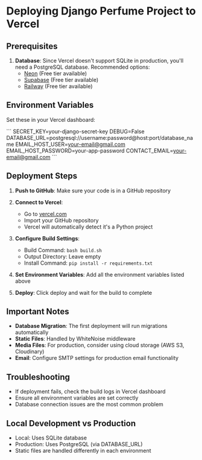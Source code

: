 # Deploying Django Perfume Project to Vercel

## Prerequisites
1. **Database**: Since Vercel doesn't support SQLite in production, you'll need a PostgreSQL database. Recommended options:
   - [Neon](https://neon.tech/) (Free tier available)
   - [Supabase](https://supabase.com/) (Free tier available)
   - [Railway](https://railway.app/) (Free tier available)

## Environment Variables
Set these in your Vercel dashboard:

\`\`\`
SECRET_KEY=your-django-secret-key
DEBUG=False
DATABASE_URL=postgresql://username:password@host:port/database_name
EMAIL_HOST_USER=your-email@gmail.com
EMAIL_HOST_PASSWORD=your-app-password
CONTACT_EMAIL=your-email@gmail.com
\`\`\`

## Deployment Steps

1. **Push to GitHub**: Make sure your code is in a GitHub repository

2. **Connect to Vercel**:
   - Go to [vercel.com](https://vercel.com)
   - Import your GitHub repository
   - Vercel will automatically detect it's a Python project

3. **Configure Build Settings**:
   - Build Command: `bash build.sh`
   - Output Directory: Leave empty
   - Install Command: `pip install -r requirements.txt`

4. **Set Environment Variables**: Add all the environment variables listed above

5. **Deploy**: Click deploy and wait for the build to complete

## Important Notes

- **Database Migration**: The first deployment will run migrations automatically
- **Static Files**: Handled by WhiteNoise middleware
- **Media Files**: For production, consider using cloud storage (AWS S3, Cloudinary)
- **Email**: Configure SMTP settings for production email functionality

## Troubleshooting

- If deployment fails, check the build logs in Vercel dashboard
- Ensure all environment variables are set correctly
- Database connection issues are the most common problem

## Local Development vs Production

- Local: Uses SQLite database
- Production: Uses PostgreSQL (via DATABASE_URL)
- Static files are handled differently in each environment
